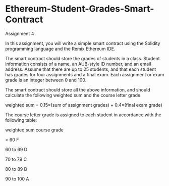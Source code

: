 # Ethereum-Student-Grades-Smart-Contract

Assignment 4

In this assignment, you will write a simple smart contract using the Solidity programming
language and the Remix Ethereum IDE.

The smart contract should store the grades of students in a class. Student information consists of a name, an AUB-style ID number, and an email address. Assume that there are up to 25 students, and that each student has grades for four assignments and a final exam. Each assignment or exam grade is an integer between 0 and 100.

The smart contract should store all the above information, and should calculate the following weighted sum and the course letter grade:

weighted sum = 0.15×(sum of assignment grades) + 0.4×(final exam grade)

The course letter grade is assigned to each student in accordance with the following table:

weighted sum course grade

< 60 F

60 to 69 D

70 to 79 C

80 to 89 B

90 to 100 A
